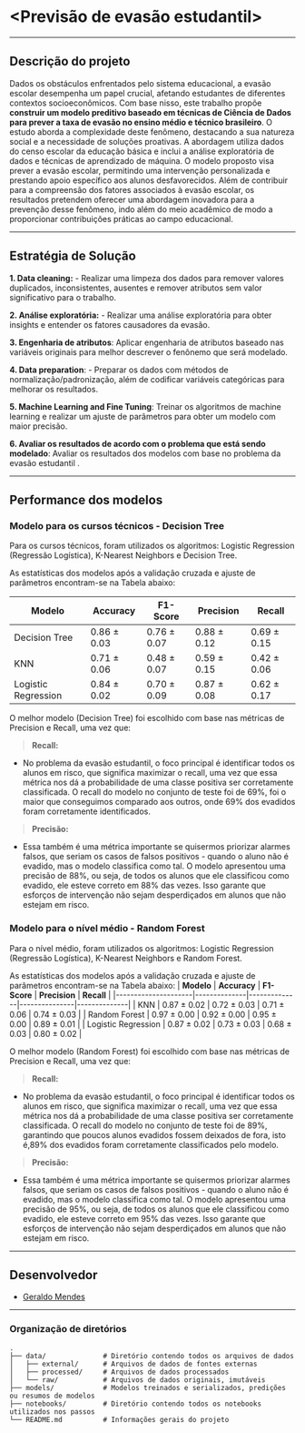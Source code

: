 
# <Previsão de evasão estudantil>

---

## Descrição do projeto
Dados os obstáculos enfrentados pelo sistema educacional, a evasão escolar 
desempenha um papel crucial, afetando estudantes de diferentes contextos
socioeconômicos. Com base nisso, este trabalho propõe **construir um modelo
preditivo baseado em técnicas de Ciência de Dados para prever a taxa de evasão no
ensino médio e técnico brasileiro**. O estudo aborda a complexidade deste fenômeno,
destacando a sua natureza social e a necessidade de soluções proativas. A
abordagem utiliza dados do censo escolar da educação básica e inclui a análise
exploratória de dados e técnicas de aprendizado de máquina. O modelo proposto visa
prever a evasão escolar, permitindo uma intervenção personalizada e prestando
apoio específico aos alunos desfavorecidos. Além de contribuir para a compreensão
dos fatores associados à evasão escolar, os resultados pretendem oferecer uma
abordagem inovadora para a prevenção desse fenômeno, indo além do meio
acadêmico de modo a proporcionar contribuições práticas ao campo educacional.

--- 

## Estratégia de Solução

**1. Data cleaning:** - Realizar uma limpeza dos dados para remover valores duplicados, inconsistentes, ausentes e remover atributos sem valor significativo para o trabalho.

**2. Análise exploratória:** - Realizar uma análise exploratória para obter insights e entender os fatores causadores da evasão.

**3. Engenharia de atributos**: Aplicar engenharia de atributos baseado nas variáveis originais para melhor descrever o fenônemo que será modelado.

**4. Data preparation**: - Preparar os dados com métodos de normalização/padronização, além de codificar variáveis categóricas para melhorar os resultados.

**5. Machine Learning and Fine Tuning**: Treinar os algoritmos de machine learning e realizar um ajuste de parâmetros para obter um modelo com maior precisão.

**6. Avaliar os resultados de acordo com o problema que está sendo modelado**: Avaliar os resultados dos modelos com base no problema da evasão estudantil .

---

## Performance dos modelos

### Modelo para os cursos técnicos - Decision Tree

Para os cursos técnicos, foram utilizados os algoritmos: Logistic Regression (Regressão Logística), K-Nearest Neighbors e Decision Tree. 

As estatísticas dos modelos após a validação cruzada e ajuste de parâmetros encontram-se na Tabela abaixo:

| **Modelo**          | **Accuracy** | **F1-Score** | **Precision** | **Recall**    |
|---------------------|--------------|--------------|---------------|---------------|
| Decision Tree       | 0.86 ± 0.03  | 0.76 ± 0.07  | 0.88 ± 0.12   | 0.69 ± 0.15   |
| KNN                 | 0.71 ± 0.06  | 0.48 ± 0.07  | 0.59 ± 0.15   | 0.42 ± 0.06   |
| Logistic Regression | 0.84 ± 0.02  | 0.70 ± 0.09  | 0.87 ± 0.08   | 0.62 ± 0.17   |

O melhor modelo (Decision Tree) foi escolhido com base nas métricas de Precision e Recall, uma vez que:

> **Recall:**
-  No problema da evasão estudantil, o foco principal é identificar todos os alunos em risco, que significa maximizar o recall, uma vez que essa métrica nos dá a probabilidade de uma classe positiva ser corretamente classificada. O recall do modelo no conjunto de teste foi de 69%, foi o maior que conseguimos comparado aos outros, onde 69% dos evadidos foram corretamente identificados.

> **Precisão:**
- Essa também é uma métrica importante se quisermos priorizar alarmes falsos, que seriam os casos de falsos positivos - quando o aluno não é evadido, mas o modelo classifica como tal. O modelo apresentou uma precisão de 88%, ou seja, de todos os alunos que ele classificou como evadido, ele esteve correto em 88% das vezes. Isso garante que esforços de intervenção não sejam desperdiçados em alunos que não estejam em risco.

### Modelo para o nível médio - Random Forest

Para o nível médio, foram utilizados os algoritmos: Logistic Regression (Regressão Logística), K-Nearest Neighbors e Random Forest. 

As estatísticas dos modelos após a validação cruzada e ajuste de parâmetros encontram-se na Tabela abaixo:
| **Modelo**          | **Accuracy** | **F1-Score** | **Precision** | **Recall**   |
|---------------------|--------------|--------------|---------------|--------------|
| KNN                 | 0.87 ± 0.02  | 0.72 ± 0.03  | 0.71 ± 0.06   | 0.74 ± 0.03  |
| Random Forest       | 0.97 ± 0.00  | 0.92 ± 0.00  | 0.95 ± 0.00   | 0.89 ± 0.01  |
| Logistic Regression | 0.87 ± 0.02  | 0.73 ± 0.03  | 0.68 ± 0.03   | 0.80 ± 0.02  |

O melhor modelo (Random Forest) foi escolhido com base nas métricas de Precision e Recall, uma vez que:

> **Recall:**
-  No problema da evasão estudantil, o foco principal é identificar todos os alunos em risco, que significa maximizar o recall, uma vez que essa métrica nos dá a probabilidade de uma classe positiva ser corretamente classificada. O recall do modelo no conjunto de teste foi de 89%, garantindo que poucos alunos evadidos fossem deixados de fora, isto é,89% dos evadidos foram corretamente classificados pelo modelo.

> **Precisão:**
- Essa também é uma métrica importante se quisermos priorizar alarmes falsos, que seriam os casos de falsos positivos - quando o aluno não é evadido, mas o modelo classifica como tal. O modelo apresentou uma precisão de 95%, ou seja, de todos os alunos que ele classificou como evadido, ele esteve correto em 95% das vezes. Isso garante que esforços de intervenção não sejam desperdiçados em alunos que não estejam em risco.

---
## Desenvolvedor
 - [Geraldo Mendes](https://github.com/Geraldomendes)

--- 

### Organização de diretórios


```
.
├── data/              # Diretório contendo todos os arquivos de dados
│   ├── external/      # Arquivos de dados de fontes externas
│   ├── processed/     # Arquivos de dados processados
│   └── raw/           # Arquivos de dados originais, imutáveis
├── models/            # Modelos treinados e serializados, predições ou resumos de modelos
├── notebooks/         # Diretório contendo todos os notebooks utilizados nos passos
└── README.md          # Informações gerais do projeto

```



